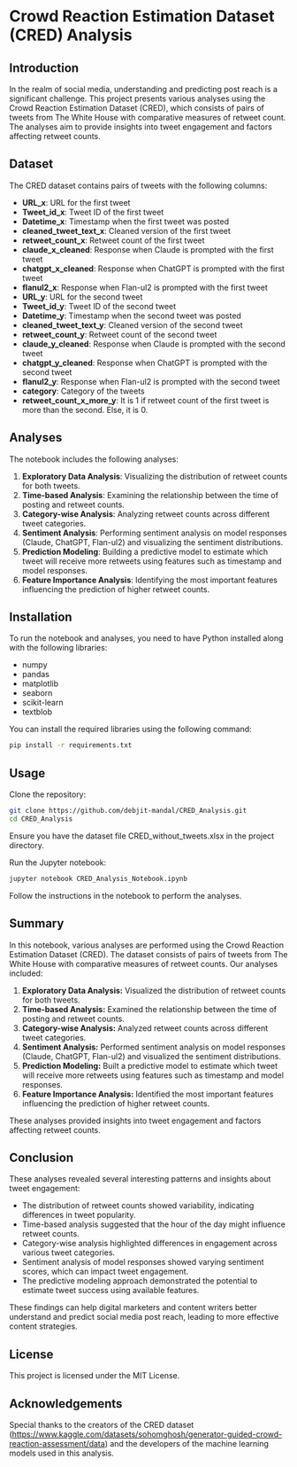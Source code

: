 
# Crowd Reaction Estimation Dataset (CRED) Analysis

## Introduction
In the realm of social media, understanding and predicting post reach is a significant challenge. This project presents various analyses using the Crowd Reaction Estimation Dataset (CRED), which consists of pairs of tweets from The White House with comparative measures of retweet count. The analyses aim to provide insights into tweet engagement and factors affecting retweet counts.

## Dataset
The CRED dataset contains pairs of tweets with the following columns:

- **URL_x**: URL for the first tweet
- **Tweet_id_x**: Tweet ID of the first tweet
- **Datetime_x**: Timestamp when the first tweet was posted
- **cleaned_tweet_text_x**: Cleaned version of the first tweet
- **retweet_count_x**: Retweet count of the first tweet
- **claude_x_cleaned**: Response when Claude is prompted with the first tweet
- **chatgpt_x_cleaned**: Response when ChatGPT is prompted with the first tweet
- **flanul2_x**: Response when Flan-ul2 is prompted with the first tweet
- **URL_y**: URL for the second tweet
- **Tweet_id_y**: Tweet ID of the second tweet
- **Datetime_y**: Timestamp when the second tweet was posted
- **cleaned_tweet_text_y**: Cleaned version of the second tweet
- **retweet_count_y**: Retweet count of the second tweet
- **claude_y_cleaned**: Response when Claude is prompted with the second tweet
- **chatgpt_y_cleaned**: Response when ChatGPT is prompted with the second tweet
- **flanul2_y**: Response when Flan-ul2 is prompted with the second tweet
- **category**: Category of the tweets
- **retweet_count_x_more_y**: It is 1 if retweet count of the first tweet is more than the second. Else, it is 0.

## Analyses
The notebook includes the following analyses:

1. **Exploratory Data Analysis**: Visualizing the distribution of retweet counts for both tweets.
2. **Time-based Analysis**: Examining the relationship between the time of posting and retweet counts.
3. **Category-wise Analysis**: Analyzing retweet counts across different tweet categories.
4. **Sentiment Analysis**: Performing sentiment analysis on model responses (Claude, ChatGPT, Flan-ul2) and visualizing the sentiment distributions.
5. **Prediction Modeling**: Building a predictive model to estimate which tweet will receive more retweets using features such as timestamp and model responses.
6. **Feature Importance Analysis**: Identifying the most important features influencing the prediction of higher retweet counts.

## Installation
To run the notebook and analyses, you need to have Python installed along with the following libraries:

- numpy
- pandas
- matplotlib
- seaborn
- scikit-learn
- textblob

You can install the required libraries using the following command:

```bash
pip install -r requirements.txt
```

## Usage
Clone the repository:

```bash
git clone https://github.com/debjit-mandal/CRED_Analysis.git
cd CRED_Analysis
```

Ensure you have the dataset file CRED_without_tweets.xlsx in the project directory.

Run the Jupyter notebook:

```bash
jupyter notebook CRED_Analysis_Notebook.ipynb
```

Follow the instructions in the notebook to perform the analyses.

## Summary
In this notebook, various analyses are performed using the Crowd Reaction Estimation Dataset (CRED). The dataset consists of pairs of tweets from The White House with comparative measures of retweet counts. Our analyses included:

1. **Exploratory Data Analysis:** Visualized the distribution of retweet counts for both tweets.
2. **Time-based Analysis:** Examined the relationship between the time of posting and retweet counts.
3. **Category-wise Analysis:** Analyzed retweet counts across different tweet categories.
4. **Sentiment Analysis:** Performed sentiment analysis on model responses (Claude, ChatGPT, Flan-ul2) and visualized the sentiment distributions.
5. **Prediction Modeling:** Built a predictive model to estimate which tweet will receive more retweets using features such as timestamp and model responses.
6. **Feature Importance Analysis:** Identified the most important features influencing the prediction of higher retweet counts.

These analyses provided insights into tweet engagement and factors affecting retweet counts.

## Conclusion
These analyses revealed several interesting patterns and insights about tweet engagement:

- The distribution of retweet counts showed variability, indicating differences in tweet popularity.
- Time-based analysis suggested that the hour of the day might influence retweet counts.
- Category-wise analysis highlighted differences in engagement across various tweet categories.
- Sentiment analysis of model responses showed varying sentiment scores, which can impact tweet engagement.
- The predictive modeling approach demonstrated the potential to estimate tweet success using available features.

These findings can help digital marketers and content writers better understand and predict social media post reach, leading to more effective content strategies.

## License
This project is licensed under the MIT License.

## Acknowledgements
Special thanks to the creators of the CRED dataset (https://www.kaggle.com/datasets/sohomghosh/generator-guided-crowd-reaction-assessment/data) and the developers of the machine learning models used in this analysis.
